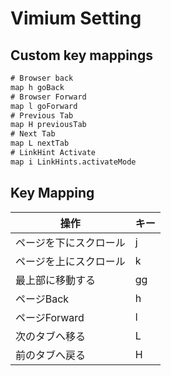# Vimium Setting

## Custom key mappings

```txt
# Browser back
map h goBack
# Browser Forward
map l goForward
# Previous Tab
map H previousTab
# Next Tab
map L nextTab
# LinkHint Activate
map i LinkHints.activateMode
```

## Key Mapping

| 操作 | キー |
| ---------------------- | -- |
| ページを下にスクロール | j  |
| ページを上にスクロール | k  |
| 最上部に移動する       | gg |
| ページBack             | h  |
| ページForward          | l  |
| 次のタブへ移る         | L  |
| 前のタブへ戻る         | H  |
